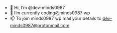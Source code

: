 - 👋 Hi, I’m @dev-minds0987
- 🌱 I’m currently coding@minds0987 wp
- 📫 To join minds0987 wp mail your details to dev-minds0987@protonmail.com
<!---
dev-minds0987/dev-minds0987 is a ✨ special ✨ repository because its `README.md` (this file) appears on your GitHub profile.
You can click the Preview link to take a look at your changes.
--->
